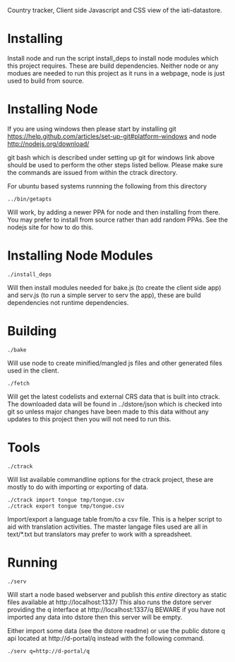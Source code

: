 Country tracker, Client side Javascript and CSS view of the 
iati-datastore.

Installing
==========

Install node and run the script install_deps to install node modules 
which this project requires. These are build dependencies. Neither 
node or any modues are needed to run this project as it runs in a 
webpage, node is just used to build from source.


Installing Node
===============

If you are using windows then please start by installing git 
https://help.github.com/articles/set-up-git#platform-windows and 
node http://nodejs.org/download/

git bash which is described under setting up git for windows link 
above should be used to perform the other steps listed bellow. 
Please make sure the commands are issued from within the ctrack 
directory.

For ubuntu based systems runnning the following from this directory

	../bin/getapts

Will work, by adding a newer PPA for node and then installing from 
there. You may prefer to install from source rather than add random 
PPAs. See the nodejs site for how to do this.


Installing Node Modules
=======================

	./install_deps

Will then install modules needed for bake.js (to create the client 
side app) and serv.js (to run a simple server to serv the app), 
these are build dependencies not runtime dependencies.


Building
========

	./bake

Will use node to create minified/mangled js files and other 
generated files used in the client. 

	./fetch

Will get the latest codelists and external CRS data that is built 
into ctrack. The downloaded data will be found in ../dstore/json 
which is checked into git so unless major changes have been made to 
this data without any updates to this project then you will not need 
to run this.

Tools
========

	./ctrack
	
Will list available commandline options for the ctrack project, 
these are mostly to do with importing or exporting of data.

	./ctrack import tongue tmp/tongue.csv 
	./ctrack export tongue tmp/tongue.csv 

Import/export a language table from/to a csv file. This is a helper 
script to aid with translation activities. The master langage files 
used are all in text/*.txt but translators may prefer to work with a 
spreadsheet.


Running
=======

	./serv
	
Will start a node based webserver and publish this *entire* 
directory as static files available at http://localhost:1337/ This 
also runs the dstore server providing the q interface at 
http://localhost:1337/q BEWARE if you have not imported any data into 
dstore then this server will be empty.

Either import some data (see the dstore readme) or use the public 
dstore q api located at http://d-portal/q instead with the following 
command.

	./serv q=http://d-portal/q
